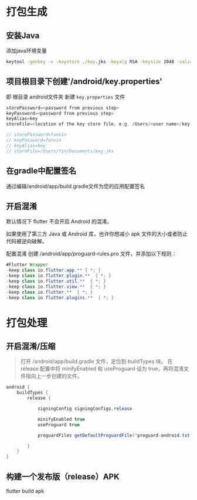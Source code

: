 # 打包生成

## 安装Java
添加java环境变量
``` cmd
keytool -genkey -v -keystore ./key.jks -keyalg RSA -keysize 2048 -validity 10000 -alias key
```
## 项目根目录下创建'<app dir>/android/key.properties'
即 根目录 android文件夹 新建 `key.properties` 文件
``` java
storePassword=<password from previous step>
keyPassword=<password from previous step>
keyAlias=key
storeFile=<location of the key store file, e.g. /Users/<user name>/key.jks>

// storePassword=fanxin
// keyPassword=fanxin
// keyAlias=key
// storeFile=/Users/Yin/Documents/key.jks
```

## 在gradle中配置签名

通过编辑<app dir>/android/app/build.gradle文件为您的应用配置签名


## 开启混淆

默认情况下 flutter 不会开启 Android 的混淆。

如果使用了第三方 Java 或 Android 库，也许你想减小 apk 文件的大小或者防止代码被逆向破解。

配置混淆
创建 /android/app/proguard-rules.pro 文件，并添加以下规则：

``` java
#Flutter Wrapper
-keep class io.flutter.app.** { *; }
-keep class io.flutter.plugin.**  { *; }
-keep class io.flutter.util.**  { *; }
-keep class io.flutter.view.**  { *; }
-keep class io.flutter.**  { *; }
-keep class io.flutter.plugins.**  { *; }
```
# 打包处理

## 开启混淆/压缩

>打开 /android/app/build.gradle 文件，定位到 buildTypes 块。
>在 release  配置中将 minifyEnabled  和 useProguard  设为 true，再将混淆文件指向上一步创建的文件。

``` java
android {
    buildTypes {
        release {

            signingConfig signingConfigs.release

            minifyEnabled true
            useProguard true

            proguardFiles getDefaultProguardFile('proguard-android.txt'), 'proguard-rules.pro'

        }
    }
}
```

## 构建一个发布版（release）APK
flutter build apk
